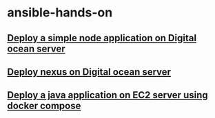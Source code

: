 # ansible-hands-on

## [Deploy a simple node application on Digital ocean server](https://github.com/hotiaDiallo/ansible-hands-on/tree/main/deploy-nodejs-app)

## [Deploy nexus on Digital ocean server](https://github.com/hotiaDiallo/ansible-hands-on/tree/main/diploy-nexus)

## [Deploy a java application on EC2 server using docker compose](https://github.com/hotiaDiallo/ansible-hands-on/tree/main/run-docker)